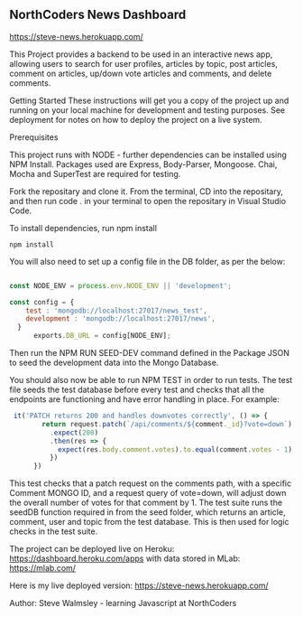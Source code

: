 ## NorthCoders News Dashboard ##
https://steve-news.herokuapp.com/

This Project provides a backend to be used in an interactive news app, allowing users to search for user profiles, articles by topic, post articles, comment on articles, up/down vote articles and comments, and delete comments.


Getting Started
These instructions will get you a copy of the project up and running on your local machine for development and testing purposes. See deployment for notes on how to deploy the project on a live system.

Prerequisites

This project runs with NODE - further dependencies can be installed using NPM Install.
Packages used are Express, Body-Parser, Mongoose. 
Chai, Mocha and SuperTest are required for testing.

Fork the repositary and clone it. From the terminal, CD into the repositary, and then run code . 
in your terminal to open the repositary in Visual Studio Code.

To install dependencies, run npm install

```http   
npm install 
```
You will also need to set up a config file in the DB folder, as per the below:


```js

const NODE_ENV = process.env.NODE_ENV || 'development';

const config = {
    test : 'mongodb://localhost:27017/news_test',
    development : 'mongodb://localhost:27017/news',
  }
      exports.DB_URL = config[NODE_ENV];
```

Then run the NPM RUN SEED-DEV command defined in the Package JSON to seed the development data into the Mongo Database. 

You should also now be able to run NPM TEST in order to run tests. The test file seeds the test database before every test and checks that all the endpoints are functioning and have error handling in place. For example:

```js
 it('PATCH returns 200 and handles downvotes correctly', () => {
        return request.patch(`/api/comments/${comment._id}?vote=down`)
          .expect(200)
          .then(res => {
            expect(res.body.comment.votes).to.equal(comment.votes - 1);
          })
      })
```
This test checks that a patch request on the comments path, with a specific Comment MONGO ID, 
and a request query of vote=down, will adjust down the overall number of votes for that comment by 1.
The test suite runs the seedDB function required in from the seed folder, which returns 
an article, comment, user and topic from the test database. This is then used for logic checks in the test
suite. 

The project can be deployed live on Heroku:
https://dashboard.heroku.com/apps
with data stored in MLab:
https://mlab.com/

Here is my live deployed version: https://steve-news.herokuapp.com/


Author:
Steve Walmsley - learning Javascript at NorthCoders